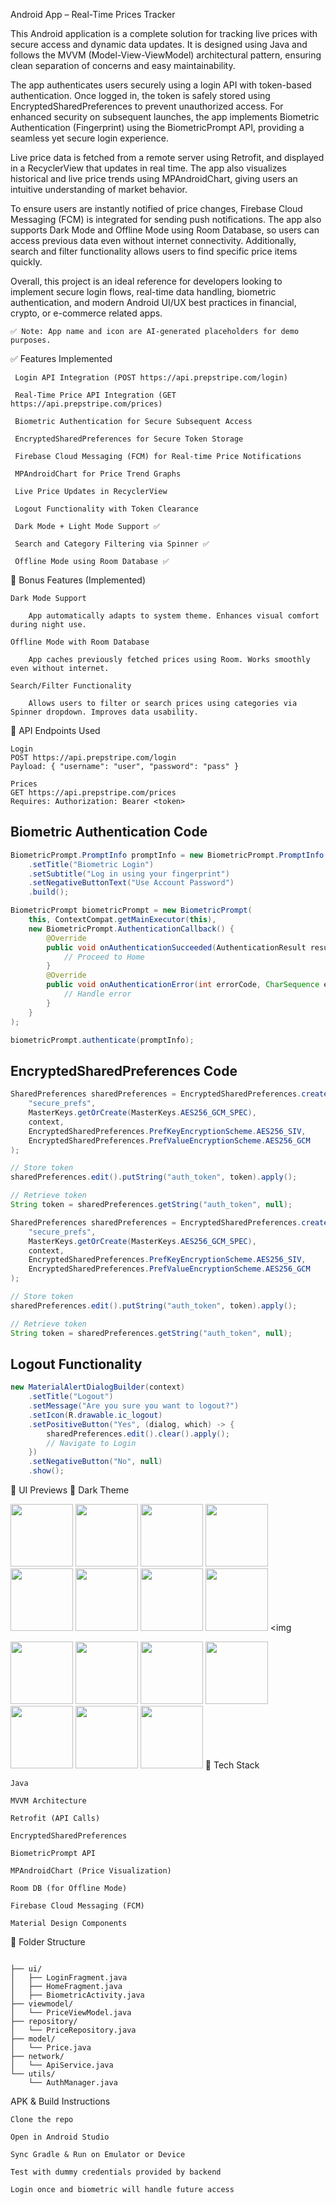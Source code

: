  Android App – Real-Time Prices Tracker

This Android application is a complete solution for tracking live prices with secure access and dynamic data updates. It is designed using Java and follows the MVVM (Model-View-ViewModel) architectural pattern, ensuring clean separation of concerns and easy maintainability.

The app authenticates users securely using a login API with token-based authentication. Once logged in, the token is safely stored using EncryptedSharedPreferences to prevent unauthorized access. For enhanced security on subsequent launches, the app implements Biometric Authentication (Fingerprint) using the BiometricPrompt API, providing a seamless yet secure login experience.

Live price data is fetched from a remote server using Retrofit, and displayed in a RecyclerView that updates in real time. The app also visualizes historical and live price trends using MPAndroidChart, giving users an intuitive understanding of market behavior.

To ensure users are instantly notified of price changes, Firebase Cloud Messaging (FCM) is integrated for sending push notifications. The app also supports Dark Mode and Offline Mode using Room Database, so users can access previous data even without internet connectivity. Additionally, search and filter functionality allows users to find specific price items quickly.

Overall, this project is an ideal reference for developers looking to implement secure login flows, real-time data handling, biometric authentication, and modern Android UI/UX best practices in financial, crypto, or e-commerce related apps.

    ✅ Note: App name and icon are AI-generated placeholders for demo purposes.

✅ Features Implemented

     Login API Integration (POST https://api.prepstripe.com/login)

     Real-Time Price API Integration (GET https://api.prepstripe.com/prices)

     Biometric Authentication for Secure Subsequent Access

     EncryptedSharedPreferences for Secure Token Storage

     Firebase Cloud Messaging (FCM) for Real-time Price Notifications

     MPAndroidChart for Price Trend Graphs

     Live Price Updates in RecyclerView

     Logout Functionality with Token Clearance

     Dark Mode + Light Mode Support ✅

     Search and Category Filtering via Spinner ✅

     Offline Mode using Room Database ✅

🌟 Bonus Features (Implemented)

    Dark Mode Support

        App automatically adapts to system theme. Enhances visual comfort during night use.

    Offline Mode with Room Database

        App caches previously fetched prices using Room. Works smoothly even without internet.

    Search/Filter Functionality

        Allows users to filter or search prices using categories via Spinner dropdown. Improves data usability.

🔗 API Endpoints Used

    Login
    POST https://api.prepstripe.com/login
    Payload: { "username": "user", "password": "pass" }

    Prices
    GET https://api.prepstripe.com/prices
    Requires: Authorization: Bearer <token>
    

##  Biometric Authentication Code

```java
BiometricPrompt.PromptInfo promptInfo = new BiometricPrompt.PromptInfo.Builder()
    .setTitle("Biometric Login")
    .setSubtitle("Log in using your fingerprint")
    .setNegativeButtonText("Use Account Password")
    .build();

BiometricPrompt biometricPrompt = new BiometricPrompt(
    this, ContextCompat.getMainExecutor(this),
    new BiometricPrompt.AuthenticationCallback() {
        @Override
        public void onAuthenticationSucceeded(AuthenticationResult result) {
            // Proceed to Home
        }
        @Override
        public void onAuthenticationError(int errorCode, CharSequence errString) {
            // Handle error
        }
    }
);

biometricPrompt.authenticate(promptInfo);
```

## EncryptedSharedPreferences Code

```java
SharedPreferences sharedPreferences = EncryptedSharedPreferences.create(
    "secure_prefs",
    MasterKeys.getOrCreate(MasterKeys.AES256_GCM_SPEC),
    context,
    EncryptedSharedPreferences.PrefKeyEncryptionScheme.AES256_SIV,
    EncryptedSharedPreferences.PrefValueEncryptionScheme.AES256_GCM
);

// Store token
sharedPreferences.edit().putString("auth_token", token).apply();

// Retrieve token
String token = sharedPreferences.getString("auth_token", null);

SharedPreferences sharedPreferences = EncryptedSharedPreferences.create(
    "secure_prefs",
    MasterKeys.getOrCreate(MasterKeys.AES256_GCM_SPEC),
    context,
    EncryptedSharedPreferences.PrefKeyEncryptionScheme.AES256_SIV,
    EncryptedSharedPreferences.PrefValueEncryptionScheme.AES256_GCM
);

// Store token
sharedPreferences.edit().putString("auth_token", token).apply();

// Retrieve token
String token = sharedPreferences.getString("auth_token", null);
```

## Logout Functionality

```java
new MaterialAlertDialogBuilder(context)
    .setTitle("Logout")
    .setMessage("Are you sure you want to logout?")
    .setIcon(R.drawable.ic_logout)
    .setPositiveButton("Yes", (dialog, which) -> {
        sharedPreferences.edit().clear().apply();
        // Navigate to Login
    })
    .setNegativeButton("No", null)
    .show();
```

🎨 UI Previews
🌙 Dark Theme

<img src="https://github.com/user-attachments/assets/c4d468d6-88fa-4974-96cd-fe78c0e106aa" width="100"/> <img src="https://github.com/user-attachments/assets/bdc2e206-4b5a-4b9c-93de-ae0e995df2d5" width="100"/> <img src="https://github.com/user-attachments/assets/9d96966c-6280-436e-a5f1-73d5214ff779" width="100"/> <img src="https://github.com/user-attachments/assets/7ce46f71-d3ac-4e2c-bed0-a54eaec96716" width="100"/> <img src="https://github.com/user-attachments/assets/f1fc478a-7ce4-4088-9b7c-1811f99c6d90" width="100"/> <img src="https://github.com/user-attachments/assets/cdbb45e1-4886-419d-99b2-229583af8138" width="100"/> <img src="https://github.com/user-attachments/assets/2099bc8a-397a-46fb-9a96-a6442a2c1a09" width="100"/>  <img src="https://github.com/user-attachments/assets/51f3f532-cb0f-453a-920f-d55c5ba589d2" width="100"/> <img 


<img src="https://github.com/user-attachments/assets/08fc17d7-03ce-4241-8eef-d672ba2bb0f2" width="100"/> <img src="https://github.com/user-attachments/assets/8ce05ed2-6c15-40af-be7c-1c915a24e340" width="100"/> <img src="https://github.com/user-attachments/assets/3caaa725-5223-4776-aacd-5cd3f712d07a" width="100"/> <img src="https://github.com/user-attachments/assets/6f217a21-090c-4816-b4fd-2be54e1d4a23" width="100"/> <img src="https://github.com/user-attachments/assets/2c01ac91-1689-42fc-962c-52cd44af795f" width="100"/> <img src="https://github.com/user-attachments/assets/a633cfc6-3ad0-48a6-9599-ac33d5d4ec28" width="100"/> <img src="https://github.com/user-attachments/assets/52c63100-a085-47c4-b917-3db7e3f2ee64" width="100"/>
🧰 Tech Stack

    Java

    MVVM Architecture

    Retrofit (API Calls)

    EncryptedSharedPreferences

    BiometricPrompt API

    MPAndroidChart (Price Visualization)

    Room DB (for Offline Mode)

    Firebase Cloud Messaging (FCM)

    Material Design Components

📂 Folder Structure
```

├── ui/
│   ├── LoginFragment.java
│   ├── HomeFragment.java
│   ├── BiometricActivity.java
├── viewmodel/
│   └── PriceViewModel.java
├── repository/
│   └── PriceRepository.java
├── model/
│   └── Price.java
├── network/
│   └── ApiService.java
└── utils/
    └── AuthManager.java
```

 APK & Build Instructions

    Clone the repo

    Open in Android Studio

    Sync Gradle & Run on Emulator or Device

    Test with dummy credentials provided by backend

    Login once and biometric will handle future access
